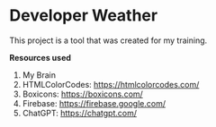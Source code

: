 # Developer Weather
This project is a tool that was created for my training.

**Resources used**
1. My Brain
2. HTMLColorCodes: https://htmlcolorcodes.com/
3. Boxicons: https://boxicons.com/
4. Firebase: https://firebase.google.com/
5. ChatGPT: https://chatgpt.com/